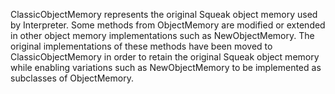 ClassicObjectMemory represents the original Squeak object memory used by Interpreter. Some methods from ObjectMemory are modified or extended in other object memory implementations such as NewObjectMemory. The original implementations of these methods have been moved to ClassicObjectMemory in order to retain the original Squeak object memory while enabling variations such as NewObjectMemory to be implemented as subclasses of ObjectMemory.